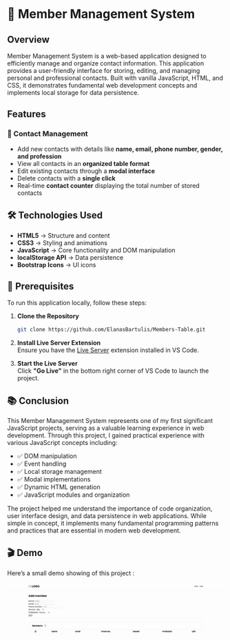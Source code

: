 # 👥 Member Management System

## Overview

Member Management System is a web-based application designed to efficiently manage and organize contact information. This application provides a user-friendly interface for storing, editing, and managing personal and professional contacts. Built with vanilla JavaScript, HTML, and CSS, it demonstrates fundamental web development concepts and implements local storage for data persistence.

## Features

### 📌 Contact Management

- Add new contacts with details like **name, email, phone number, gender, and profession**  
- View all contacts in an **organized table format**  
- Edit existing contacts through a **modal interface**  
- Delete contacts with a **single click**  
- Real-time **contact counter** displaying the total number of stored contacts 

## 🛠 Technologies Used  

- **HTML5** → Structure and content  
- **CSS3** → Styling and animations  
- **JavaScript** → Core functionality and DOM manipulation  
- **localStorage API** → Data persistence  
- **Bootstrap Icons** → UI icons  

## 🚀 Prerequisites

To run this application locally, follow these steps:

1. **Clone the Repository**  
   ```bash
   git clone https://github.com/ElanasBartulis/Members-Table.git
   ```

2. **Install Live Server Extension**  
   Ensure you have the [Live Server](https://marketplace.visualstudio.com/items?itemName=ritwickdey.LiveServer) extension installed in VS Code.

3. **Start the Live Server**  
   Click **"Go Live"** in the bottom right corner of VS Code to launch the project.

## 📚 Conclusion

This Member Management System represents one of my first significant JavaScript projects, serving as a valuable learning experience in web development. Through this project, I gained practical experience with various JavaScript concepts including:

- ✅ DOM manipulation  
- ✅ Event handling  
- ✅ Local storage management  
- ✅ Modal implementations  
- ✅ Dynamic HTML generation  
- ✅ JavaScript modules and organization 

The project helped me understand the importance of code organization, user interface design, and data persistence in web applications. While simple in concept, it implements many fundamental programming patterns and practices that are essential in modern web development.

## 🎬 Demo  

Here’s a small demo showing of this project :

![Demo GIF](./gif/members-table.gif)

```

```
